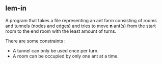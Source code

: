 lem-in
------

A program that takes a file representing an ant farm consisting of rooms and tunnels (nodes and edges) and tries to move **n** ant(s) from the start room to the end room with the least amount of turns.

There are some constraints :

  - A tunnel can only be used once per turn.
  - A room can be occupied by only one ant at a time.
